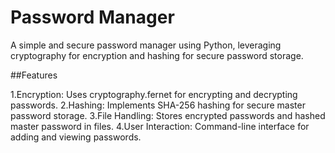 # Password Manager
 
A simple and secure password manager using Python, leveraging cryptography for encryption and hashing for secure password storage.

##Features

1.Encryption: Uses cryptography.fernet for encrypting and decrypting passwords.
2.Hashing: Implements SHA-256 hashing for secure master password storage.
3.File Handling: Stores encrypted passwords and hashed master password in files.
4.User Interaction: Command-line interface for adding and viewing passwords.
